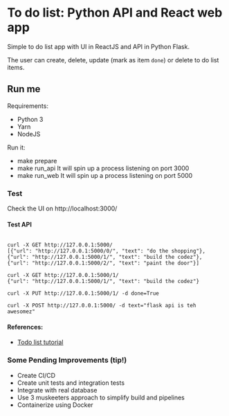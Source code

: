 # To do list: Python API and React web app

Simple to do list app with UI in ReactJS and API in Python Flask. 

The user can create, delete, update (mark as item `done`) or delete to do list items.

## Run me

Requirements:
- Python 3
- Yarn
- NodeJS

Run it:
- make prepare
- make run_api
    It will spin up a process listening on port 3000
- make run_web
    It will spin up a process listening on port 5000

### Test

Check the UI on http://localhost:3000/

#### Test API
```buildoutcfg

curl -X GET http://127.0.0.1:5000/
[{"url": "http://127.0.0.1:5000/0/", "text": "do the shopping"}, {"url": "http://127.0.0.1:5000/1/", "text": "build the codez"}, {"url": "http://127.0.0.1:5000/2/", "text": "paint the door"}]

curl -X GET http://127.0.0.1:5000/1/
{"url": "http://127.0.0.1:5000/1/", "text": "build the codez"}

curl -X PUT http://127.0.0.1:5000/1/ -d done=True

curl -X POST http://127.0.0.1:5000/ -d text="flask api is teh awesomez"
```

#### References:
- [Todo list tutorial](https://medium.com/@pamit/todo-list-building-a-react-app-with-rails-api-7a3027907665)

### Some Pending Improvements (tip!)

- Create CI/CD 
- Create unit tests and integration tests
- Integrate with real database
- Use 3 muskeeters approach to simplify build and pipelines
- Containerize using Docker

